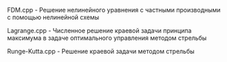 FDM.cpp - Решение нелинейного уравнения с частными производными с помощью нелинейной схемы

Lagrange.cpp - Численное решение краевой задачи принципа максимума в задаче оптимального управления методом стрельбы

Runge-Kutta.cpp - Решение краевой задачи методом стрельбы
